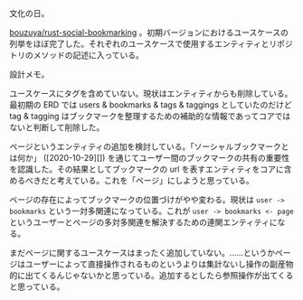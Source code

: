 文化の日。

[bouzuya/rust-social-bookmarking][] 。初期バージョンにおけるユースケースの列挙をほぼ完了した。それぞれのユースケースで使用するエンティティとリポジトリのメソッドの記述に入っている。

設計メモ。

ユースケースにタグを含めていない。現状はエンティティからも削除している。最初期の ERD では users & bookmarks & tags & taggings としていたのだけど tag & tagging はブックマークを整理するための補助的な情報であってコアではないと判断して削除した。

ページというエンティティの追加を検討している。「ソーシャルブックマークとは何か」 ([2020-10-29][]) を通じてユーザー間のブックマークの共有の重要性を認識した。その結果としてブックマークの url を表すエンティティをコアに含めるべきだと考えている。これを「ページ」にしようと思っている。

ページの存在によってブックマークの位置づけがやや変わる。現状は `user -> bookmarks` という一対多関連になっている。これが `user -> bookmarks <- page` というユーザーとページの多対多関連を解決するための連関エンティティになる。

まだページに関するユースケースはまったく追加していない。……というかページはユーザーによって直接操作されるものというよりは集計ないし操作の副産物的に出てくるんじゃないかと思っている。追加するとしたら参照操作が出てくると思っている。

[bouzuya/rust-social-bookmarking]: https://github.com/bouzuya/rust-social-bookmarking
